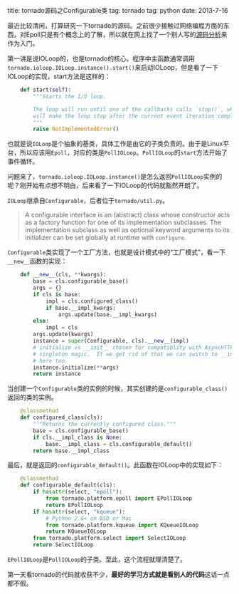 title: tornado源码之Configurable类
tag: tornado
tag: python
date: 2013-7-16

最近比较清闲，打算研究一下tornado的源码。之前很少接触过网络编程方面的东西，对Epoll只是有个概念上的了解，所以就在网上找了一个别人写的[源码分析](http://www.cnblogs.com/Bozh/archive/2012/07/22/2603976.html)来作为入门。

第一讲是说IOLoop的，也是tornado的核心。程序中主函数通常调用`tornado.ioloop.IOLoop.instance().start()`来启动IOLoop，但是看了一下IOLoop的实现，start方法是这样的：

```python
    def start(self):
        """Starts the I/O loop.

        The loop will run until one of the callbacks calls `stop()`, which
        will make the loop stop after the current event iteration completes.
        """
        raise NotImplementedError()
```

也就是说`IOLoop`是个抽象的基类，具体工作是由它的子类负责的。由于是Linux平台，所以应该用`Epoll`，对应的类是`PollIOLoop`。`PollIOLoop`的`start`方法开始了事件循环。

问题来了，`tornado.ioloop.IOLoop.instance()`是怎么返回`PollIOLoop`实例的呢？刚开始有点想不明白，后来看了一下IOLoop的代码就豁然开朗了。

`IOLoop`继承自`Configurable`，后者位于`tornado/util.py`。

>	A configurable interface is an (abstract) class whose constructor acts as a factory function for one of its implementation subclasses. The implementation subclass as well as optional keyword arguments to its initializer can be set globally at runtime with `configure`.

`Configurable`类实现了一个工厂方法，也就是设计模式中的“工厂模式”，看一下`__new__`函数的实现：

```python
    def __new__(cls, **kwargs):
        base = cls.configurable_base()
        args = {}
        if cls is base:
            impl = cls.configured_class()
            if base.__impl_kwargs:
                args.update(base.__impl_kwargs)
        else:
            impl = cls
        args.update(kwargs)
        instance = super(Configurable, cls).__new__(impl)
        # initialize vs __init__ chosen for compatiblity with AsyncHTTPClient
        # singleton magic.  If we get rid of that we can switch to __init__
        # here too.
        instance.initialize(**args)
        return instance
```

当创建一个`Configurable`类的实例的时候，其实创建的是`configurable_class()`返回的类的实例。

```python
    @classmethod
    def configured_class(cls):
        """Returns the currently configured class."""
        base = cls.configurable_base()
        if cls.__impl_class is None:
            base.__impl_class = cls.configurable_default()
        return base.__impl_class
```

最后，就是返回的`configurable_default()`。此函数在IOLoop中的实现如下：

```python
    @classmethod
    def configurable_default(cls):
        if hasattr(select, "epoll"):
            from tornado.platform.epoll import EPollIOLoop
            return EPollIOLoop
        if hasattr(select, "kqueue"):
            # Python 2.6+ on BSD or Mac
            from tornado.platform.kqueue import KQueueIOLoop
            return KQueueIOLoop
        from tornado.platform.select import SelectIOLoop
        return SelectIOLoop
```

`EPollIOLoop`是`PollIOLoop`的子类。至此，这个流程就理清楚了。

第一天看tornado的代码就收获不少，**最好的学习方式就是看别人的代码**这话一点都不假。
